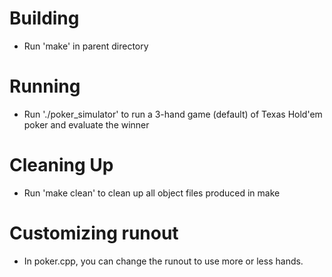 # Building

- Run 'make' in parent directory

# Running 

- Run './poker_simulator' to run a 3-hand game (default) of Texas Hold'em poker and evaluate the winner 

# Cleaning Up

- Run 'make clean' to clean up all object files produced in make

# Customizing runout

- In poker.cpp, you can change the runout to use more or less hands.